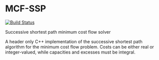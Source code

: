 # MCF-SSP

[![Build Status](https://travis-ci.org/pawelswoboda/MCF-SSP.svg?branch=master)](https://travis-ci.org/pawelswoboda/MCF-SSP)

Successive shortest path minimum cost flow solver

A header only C++ implementation of the successive shortest path algorithm for the minimum cost flow problem. Costs can be either real or integer-valued, while capacities and excesses must be integral.
